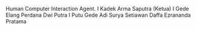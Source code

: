 Human Computer Interaction Agent.
I Kadek Arma Saputra (Ketua)
I Gede Elang Perdana Dwi Putra
I Putu Gede Adi Surya Setiawan
Daffa Ezrananda Pratama
